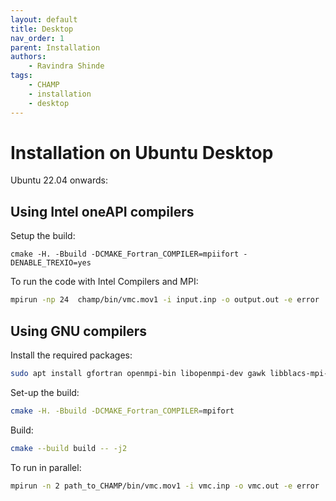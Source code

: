 ```yaml
---
layout: default
title: Desktop
nav_order: 1
parent: Installation
authors:
    - Ravindra Shinde
tags:
    - CHAMP
    - installation
    - desktop
---
```


# Installation on Ubuntu Desktop

Ubuntu 22.04 onwards:

## Using Intel oneAPI compilers

Setup the build:
```
cmake -H. -Bbuild -DCMAKE_Fortran_COMPILER=mpiifort -DENABLE_TREXIO=yes
```

To run the code with Intel Compilers and MPI:
```bash
mpirun -np 24  champ/bin/vmc.mov1 -i input.inp -o output.out -e error
```

## Using GNU compilers

Install the required packages:
```bash
sudo apt install gfortran openmpi-bin libopenmpi-dev gawk libblacs-mpi-dev liblapack-dev
```
Set-up the build:
```bash
cmake -H. -Bbuild -DCMAKE_Fortran_COMPILER=mpifort
```
Build:
```bash
cmake --build build -- -j2
```
To run in parallel:
```bash
mpirun -n 2 path_to_CHAMP/bin/vmc.mov1 -i vmc.inp -o vmc.out -e error
```
